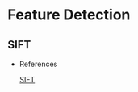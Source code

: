 # Feature Detection

## SIFT

* References

    [SIFT](https://blog.csdn.net/abcjennifer/article/details/7639681)